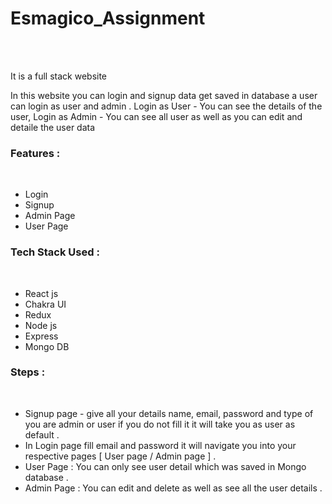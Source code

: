 <h1>Esmagico_Assignment</h1>
<br/>
<br/>
<p>It is a full stack website</p>
<p>In this website you can login and signup data get saved in database a user can login as user and admin .
Login as User - You can see the details of the user, Login as Admin - You can see all user as well as you can edit and detaile the user data</p>

<h3>Features :</h3>
<br/>

<ul>
  <li>Login</li>
   <li>Signup</li>
   <li>Admin Page</li>
   <li>User Page</li>
</ul>

<h3>Tech Stack Used :</h3>
<br/>

<ul>
  <li>React js</li>
  <li>Chakra UI</li>
  <li>Redux</li>
  <li>Node js</li>
  <li>Express</li>
  <li>Mongo DB</li>   
</ul>

<h3>Steps :</h3>
<br/>

<ul>
  <li>Signup page - give all your details name, email, password and type of you are admin or user if you do not fill it it will take you as user as default . </li>   
  <li>In Login page fill email and password it will navigate you into your respective pages [ User page / Admin page ] . </li>
  <li> User Page : You can only see user detail which was saved in Mongo database .</li>
  <li> Admin Page : You can edit and delete as well as see all the user details .</li>

</ul>
